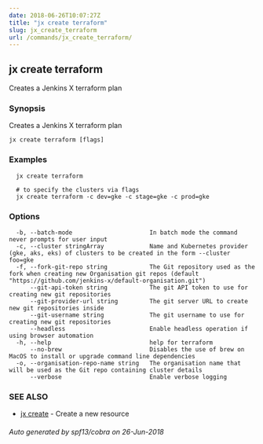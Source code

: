 ```yaml
---
date: 2018-06-26T10:07:27Z
title: "jx create terraform"
slug: jx_create_terraform
url: /commands/jx_create_terraform/
---
```

## jx create terraform

Creates a Jenkins X terraform plan

### Synopsis

Creates a Jenkins X terraform plan

```
jx create terraform [flags]
```

### Examples

```
  jx create terraform
  
  # to specify the clusters via flags
  jx create terraform -c dev=gke -c stage=gke -c prod=gke
```

### Options

```
  -b, --batch-mode                      In batch mode the command never prompts for user input
  -c, --cluster stringArray             Name and Kubernetes provider (gke, aks, eks) of clusters to be created in the form --cluster foo=gke
  -f, --fork-git-repo string            The Git repository used as the fork when creating new Organisation git repos (default "https://github.com/jenkins-x/default-organisation.git")
      --git-api-token string            The git API token to use for creating new git repositories
      --git-provider-url string         The git server URL to create new git repositories inside
      --git-username string             The git username to use for creating new git repositories
      --headless                        Enable headless operation if using browser automation
  -h, --help                            help for terraform
      --no-brew                         Disables the use of brew on MacOS to install or upgrade command line dependencies
  -o, --organisation-repo-name string   The organisation name that will be used as the Git repo containing cluster details
      --verbose                         Enable verbose logging
```

### SEE ALSO

* [jx create](/commands/jx_create/)	 - Create a new resource

###### Auto generated by spf13/cobra on 26-Jun-2018
